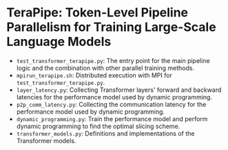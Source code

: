 # TeraPipe: Token-Level Pipeline Parallelism for Training Large-Scale Language Models

- `test_transformer_terapipe.py`: The entry point for the main pipeline logic and the combination with other parallel training methods.
- `mpirun_terapipe.sh`: Distributed execution with MPI for `test_transformer_terapipe.py`.
- `layer_latency.py`: Collecting Transformer layers' forward and backward latencies for the performance model used by dynamic programming.
- `p2p_comm_latency.py`: Collecting the communication latency for the performance model used by dynamic programming. 
- `dynamic_programming.py`: Train the performance model and perform dynamic programming to find the optimal slicing scheme.
- `transformer_models.py`: Definitions and implementations of the Transformer models.
